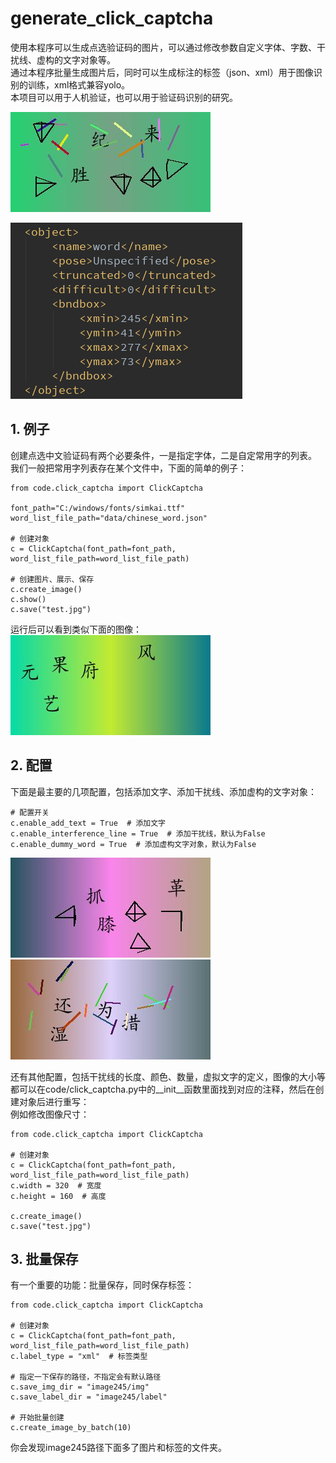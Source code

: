 # generate_click_captcha

使用本程序可以生成点选验证码的图片，可以通过修改参数自定义字体、字数、干扰线、虚构的文字对象等。  
通过本程序批量生成图片后，同时可以生成标注的标签（json、xml）用于图像识别的训练，xml格式兼容yolo。  
本项目可以用于人机验证，也可以用于验证码识别的研究。  

![img4](readme_img/img4.jpg)  

![img5](readme_img/img5.png)  


## 1. 例子
创建点选中文验证码有两个必要条件，一是指定字体，二是自定常用字的列表。  
我们一般把常用字列表存在某个文件中，下面的简单的例子：  
```
from code.click_captcha import ClickCaptcha

font_path="C:/windows/fonts/simkai.ttf"
word_list_file_path="data/chinese_word.json"

# 创建对象
c = ClickCaptcha(font_path=font_path, word_list_file_path=word_list_file_path)

# 创建图片、展示、保存
c.create_image()
c.show()
c.save("test.jpg")
```
运行后可以看到类似下面的图像：  
![img1](readme_img/img1.jpg)  

## 2. 配置
下面是最主要的几项配置，包括添加文字、添加干扰线、添加虚构的文字对象：  
```
# 配置开关
c.enable_add_text = True  # 添加文字
c.enable_interference_line = True  # 添加干扰线，默认为False
c.enable_dummy_word = True  # 添加虚构文字对象，默认为False
```
![img3](readme_img/img3.jpg)![img2](readme_img/img2.jpg)  

还有其他配置，包括干扰线的长度、颜色、数量，虚拟文字的定义，图像的大小等  
都可以在code/click_captcha.py中的__init__函数里面找到对应的注释，然后在创建对象后进行重写：  
例如修改图像尺寸：  
```
from code.click_captcha import ClickCaptcha

# 创建对象
c = ClickCaptcha(font_path=font_path, word_list_file_path=word_list_file_path)
c.width = 320  # 宽度
c.height = 160  # 高度

c.create_image()
c.save("test.jpg")
```

## 3. 批量保存
有一个重要的功能：批量保存，同时保存标签：  
```
from code.click_captcha import ClickCaptcha

# 创建对象
c = ClickCaptcha(font_path=font_path, word_list_file_path=word_list_file_path)
c.label_type = "xml"  # 标签类型

# 指定一下保存的路径，不指定会有默认路径
c.save_img_dir = "image245/img"
c.save_label_dir = "image245/label"

# 开始批量创建
c.create_image_by_batch(10)
```
你会发现image245路径下面多了图片和标签的文件夹。  



